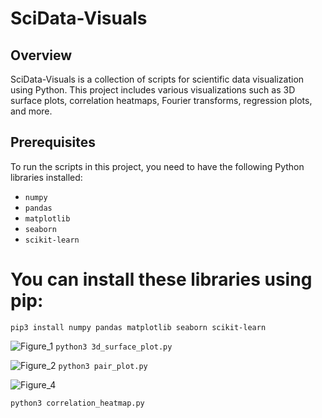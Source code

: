 # SciData-Visuals

## Overview

SciData-Visuals is a collection of scripts for scientific data visualization using Python. This project includes various visualizations such as 3D surface plots, correlation heatmaps, Fourier transforms, regression plots, and more.

## Prerequisites

To run the scripts in this project, you need to have the following Python libraries installed:

- `numpy`
- `pandas`
- `matplotlib`
- `seaborn`
- `scikit-learn`

# You can install these libraries using pip:

`pip3 install numpy pandas matplotlib seaborn scikit-learn`


![Figure_1](https://github.com/pejmantheory/SciData-Visuals/assets/81389644/e75033bf-00d5-4912-8c3d-0716406c5acc)
`python3 3d_surface_plot.py`

![Figure_2](https://github.com/pejmantheory/SciData-Visuals/assets/81389644/385d9938-632e-4c2a-883a-371e5fe252b7)
`python3 pair_plot.py`

![Figure_4](https://github.com/pejmantheory/SciData-Visuals/assets/81389644/690ef80a-fea8-4129-afd7-d5025adf74df)

`python3 correlation_heatmap.py`
